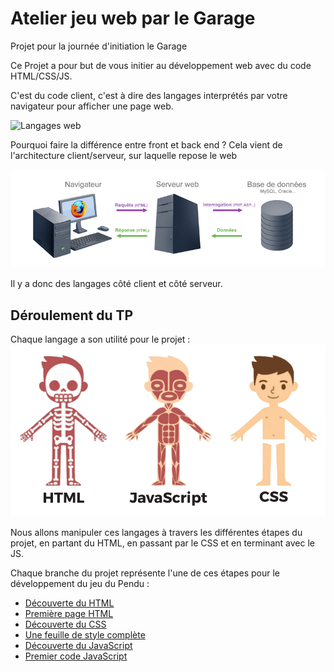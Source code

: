 # Atelier jeu web par le Garage
Projet pour la journée d'initiation le Garage

Ce Projet a pour but de vous initier au développement web avec du code HTML/CSS/JS.

C'est du code client, c'est à dire des langages interprétés par votre navigateur pour afficher une page web.

![Langages web](https://www.alticreation.com/uploads/iceberg-front-end-back-end-developers.jpg)

Pourquoi faire la différence entre front et back end ?
Cela vient de l'architecture client/serveur, sur laquelle repose le web

![architecture client/serveur](ressources/client-serveur.jpg)

Il y a donc des langages côté client et côté serveur.

## Déroulement du TP
Chaque langage a son utilité pour le projet :
![langage serveur](ressources/html.png)

Nous allons manipuler ces langages à travers les différentes étapes du projet, en partant du HTML, en passant par le CSS et en terminant avec le JS.

Chaque branche du projet représente l'une de ces étapes pour le développement du jeu du Pendu :
* [Découverte du HTML](https://github.com/JaminNormand/pendu-le-garage/tree/step-1)
* [Première page HTML](https://github.com/JaminNormand/pendu-le-garage/tree/step-2)
* [Découverte du CSS](https://github.com/JaminNormand/pendu-le-garage/tree/step-3)
* [Une feuille de style complète](https://github.com/JaminNormand/pendu-le-garage/tree/step-4)
* [Découverte du JavaScript](https://github.com/JaminNormand/pendu-le-garage/tree/step-5)
* [Premier code JavaScript](https://github.com/JaminNormand/pendu-le-garage/tree/step-6)
